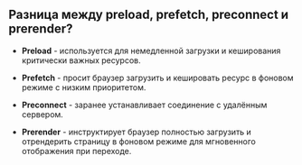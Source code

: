 ## Разница между preload, prefetch, preconnect и prerender?

- **Preload** - используется для немедленной загрузки и кеширования критически важных ресурсов.

- **Prefetch** - просит браузер загрузить и кешировать ресурс в фоновом режиме с низким приоритетом.

- **Preconnect** - заранее устанавливает соединение с удалённым сервером.

- **Prerender** - инструктирует браузер полностью загрузить и отрендерить страницу в фоновом режиме для мгновенного отображения при переходе.